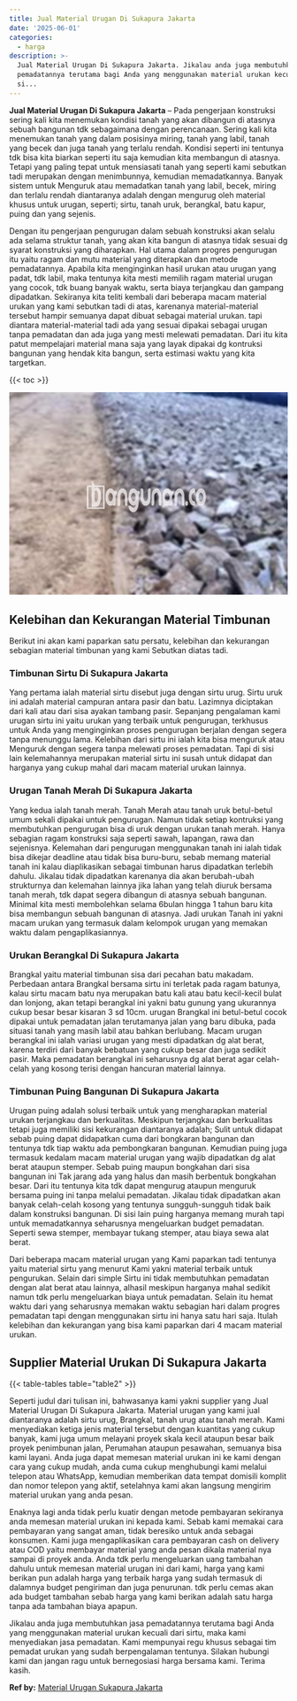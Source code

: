 ```yaml
---
title: Jual Material Urugan Di Sukapura Jakarta
date: '2025-06-01'
categories:
  - harga
description: >-
  Jual Material Urugan Di Sukapura Jakarta. Jikalau anda juga membutuhkan jasa
  pemadatannya terutama bagi Anda yang menggunakan material urukan kecuali dari
  si...
---
```


**Jual Material Urugan Di Sukapura Jakarta** – Pada pengerjaan konstruksi sering kali kita menemukan kondisi tanah yang akan dibangun di atasnya sebuah bangunan tdk sebagaimana dengan perencanaan. Sering kali kita menemukan tanah yang dalam posisinya miring, tanah yang labil, tanah yang becek dan juga tanah yang terlalu rendah. Kondisi seperti ini tentunya tdk bisa kita biarkan seperti itu saja kemudian kita membangun di atasnya. Tetapi yang paling tepat untuk mensiasati tanah yang seperti kami sebutkan tadi merupakan dengan menimbunnya, kemudian memadatkannya. Banyak sistem untuk Menguruk atau memadatkan tanah yang labil, becek, miring dan terlalu rendah diantaranya adalah dengan mengurug oleh material khusus untuk urugan, seperti; sirtu, tanah uruk, berangkal, batu kapur, puing dan yang sejenis.

Dengan itu pengerjaan pengurugan dalam sebuah konstruksi akan selalu ada selama struktur tanah, yang akan kita bangun di atasnya tidak sesuai dg syarat konstruksi yang diharapkan. Hal utama dalam progres pengurugan itu yaitu ragam dan mutu material yang diterapkan dan metode pemadatannya. Apabila kita menginginkan hasil urukan atau urugan yang padat, tdk labil, maka tentunya kita mesti memilih ragam material urugan yang cocok, tdk buang banyak waktu, serta biaya terjangkau dan gampang dipadatkan. Sekiranya kita teliti kembali dari beberapa macam material urukan yang kami sebutkan tadi di atas, karenanya material-material tersebut hampir semuanya dapat dibuat sebagai material urukan. tapi diantara material-material tadi ada yang sesuai dipakai sebagai urugan tanpa pemadatan dan ada juga yang mesti melewati pemadatan. Dari itu kita patut mempelajari material mana saja yang layak dipakai dg kontruksi bangunan yang hendak kita bangun, serta estimasi waktu yang kita targetkan.

{{< toc >}}

![Jual Material Urugan Di Sukapura Jakarta](/images/jual-urugan-02.png)

## Kelebihan dan Kekurangan Material Timbunan

Berikut ini akan kami paparkan satu persatu, kelebihan dan kekurangan sebagian material timbunan yang kami Sebutkan diatas tadi.

### Timbunan Sirtu Di Sukapura Jakarta

Yang pertama ialah material sirtu disebut juga dengan sirtu urug. Sirtu uruk ini adalah material campuran antara pasir dan batu. Lazimnya diciptakan dari kali atau dari sisa ayakan tambang pasir. Sepanjang pengalaman kami urugan sirtu ini yaitu urukan yang terbaik untuk pengurugan, terkhusus untuk Anda yang menginginkan proses pengurugan berjalan dengan segera tanpa menunggu lama. Kelebihan dari sirtu ini ialah kita bisa menguruk atau Menguruk dengan segera tanpa melewati proses pemadatan. Tapi di sisi lain kelemahannya merupakan material sirtu ini susah untuk didapat dan harganya yang cukup mahal dari macam material urukan lainnya.

### Urugan Tanah Merah Di Sukapura Jakarta

Yang kedua ialah tanah merah. Tanah Merah atau tanah uruk betul-betul umum sekali dipakai untuk pengurugan. Namun tidak setiap kontruksi yang membutuhkan pengurugan bisa di uruk dengan urukan tanah merah. Hanya sebagian ragam konstruksi saja seperti sawah, lapangan, rawa dan sejenisnya. Kelemahan dari pengurugan menggunakan tanah ini ialah tidak bisa dikejar deadline atau tidak bisa buru-buru, sebab memang material tanah ini kalau diaplikasikan sebagai timbunan harus dipadatkan terlebih dahulu. Jikalau tidak dipadatkan karenanya dia akan berubah-ubah strukturnya dan kelemahan lainnya jika lahan yang telah diuruk bersama tanah merah, tdk dapat segera dibangun di atasnya sebuah bangunan. Minimal kita mesti membolehkan selama 6bulan hingga 1 tahun baru kita bisa membangun sebuah bangunan di atasnya. Jadi urukan Tanah ini yakni macam urukan yang termasuk dalam kelompok urugan yang memakan waktu dalam pengaplikasiannya.

### Urukan Berangkal Di Sukapura Jakarta

Brangkal yaitu material timbunan sisa dari pecahan batu makadam. Perbedaan antara Brangkal bersama sirtu ini terletak pada ragam batunya, kalau sirtu macam batu nya merupakan batu kali atau batu kecil-kecil bulat dan lonjong, akan tetapi berangkal ini yakni batu gunung yang ukurannya cukup besar besar kisaran 3 sd 10cm. urugan Brangkal ini betul-betul cocok dipakai untuk pemadatan jalan terutamanya jalan yang baru dibuka, pada situasi tanah yang masih labil atau bahkan berlubang. Macam urugan berangkal ini ialah variasi urugan yang mesti dipadatkan dg alat berat, karena terdiri dari banyak bebatuan yang cukup besar dan juga sedikit pasir. Maka pemadatan berangkal ini seharusnya dg alat berat agar celah-celah yang kosong terisi dengan hancuran material lainnya.

### Timbunan Puing Bangunan Di Sukapura Jakarta

Urugan puing adalah solusi terbaik untuk yang mengharapkan material urukan terjangkau dan berkualitas. Meskipun terjangkau dan berkualitas tetapi juga memiliki sisi kekurangan diantaranya adalah; Sulit untuk didapat sebab puing dapat didapatkan cuma dari bongkaran bangunan dan tentunya tdk tiap waktu ada pembongkaran bangunan. Kemudian puing juga termasuk kedalam macam material urugan yang wajib dipadatkan dg alat berat ataupun stemper. Sebab puing maupun bongkahan dari sisa bangunan ini Tak jarang ada yang halus dan masih berbentuk bongkahan besar. Dari itu tentunya kita tdk dapat mengurug ataupun menguruk bersama puing ini tanpa melalui pemadatan. Jikalau tidak dipadatkan akan banyak celah-celah kosong yang tentunya sungguh-sungguh tidak baik dalam konstruksi bangunan. Di sisi lain puing harganya memang murah tapi untuk memadatkannya seharusnya mengeluarkan budget pemadatan. Seperti sewa stemper, membayar tukang stemper, atau biaya sewa alat berat.

Dari beberapa macam material urugan yang Kami paparkan tadi tentunya yaitu material sirtu yang menurut Kami yakni material terbaik untuk pengurukan. Selain dari simple Sirtu ini tidak membutuhkan pemadatan dengan alat berat atau lainnya, alhasil meskipun harganya mahal sedikit namun tdk perlu mengeluarkan biaya untuk pemadatan. Selain itu hemat waktu dari yang seharusnya memakan waktu sebagian hari dalam progres pemadatan tapi dengan menggunakan sirtu ini hanya satu hari saja. Itulah kelebihan dan kekurangan yang bisa kami paparkan dari 4 macam material urukan.

## Supplier Material Urukan Di Sukapura Jakarta

{{< table-tables table="table2" >}}

Seperti judul dari tulisan ini, bahwasanya kami yakni supplier yang Jual Material Urugan Di Sukapura Jakarta. Material urugan yang kami jual diantaranya adalah sirtu urug, Brangkal, tanah urug atau tanah merah. Kami menyediakan ketiga jenis material tersebut dengan kuantitas yang cukup banyak, kami juga umum melayani proyek skala kecil ataupun besar baik proyek penimbunan jalan, Perumahan ataupun pesawahan, semuanya bisa kami layani. Anda juga dapat memesan material urukan ini ke kami dengan cara yang cukup mudah, anda cuma cukup menghubungi kami melalui telepon atau WhatsApp, kemudian memberikan data tempat domisili komplit dan nomor telepon yang aktif, setelahnya kami akan langsung mengirim material urukan yang anda pesan.

Enaknya lagi anda tidak perlu kuatir dengan metode pembayaran sekiranya anda memesan material urukan ini kepada kami. Sebab kami memakai cara pembayaran yang sangat aman, tidak beresiko untuk anda sebagai konsumen. Kami juga mengaplikasikan cara pembayaran cash on delivery atau COD yaitu membayar material yang anda pesan dikala material nya sampai di proyek anda. Anda tdk perlu mengeluarkan uang tambahan dahulu untuk memesan material urugan ini dari kami, harga yang kami berikan pun adalah harga yang terbaik harga yang sudah termasuk di dalamnya budget pengiriman dan juga penurunan. tdk perlu cemas akan ada budget tambahan sebab harga yang kami berikan adalah satu harga tanpa ada tambahan biaya apapun.

Jikalau anda juga membutuhkan jasa pemadatannya terutama bagi Anda yang menggunakan material urukan kecuali dari sirtu, maka kami menyediakan jasa pemadatan. Kami mempunyai regu khusus sebagai tim pemadat urukan yang sudah berpengalaman tentunya. Silakan hubungi kami dan jangan ragu untuk bernegosiasi harga bersama kami. Terima kasih.

**Ref by:** [Material Urugan Sukapura Jakarta](https://id.wikipedia.org/wiki/Material)
